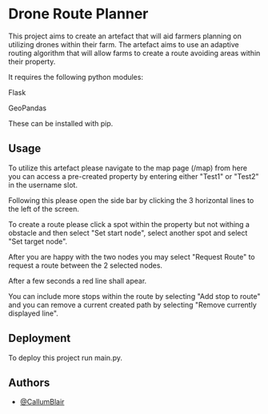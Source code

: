 
# Drone Route Planner

This project aims to create an artefact that will aid farmers planning on utilizing drones within their farm. The artefact aims to use an adaptive routing algorithm that will allow farms to create a route avoiding areas within their property.

It requires the following python modules:

Flask

GeoPandas

These can be installed with pip. 





## Usage

To utilize this artefact please navigate to the map page (/map) from here you can access a pre-created property by entering either "Test1" or "Test2" in the username slot. 

Following this please open the side bar by clicking the 3 horizontal lines to the left of the screen.

To create a route please click a spot within the property but not withing a obstacle and then select "Set start node", select another spot and select "Set target node".

After you are happy with the two nodes you may select "Request Route" to request a route between the 2 selected nodes. 

After a few seconds a red line shall apear. 

You can include more stops within the route by selecting "Add stop to route" and you can remove a current created path by selecting "Remove currently displayed line".

## Deployment

To deploy this project run main.py.


## Authors

- [@CallumBlair](https://github.com/CallumBlair/)

